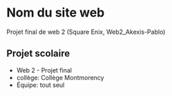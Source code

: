 # Nom du site web
Projet final de web 2 (Square Enix, Web2_Akexis-Pablo)

## Projet scolaire
- Web 2 - Projet final
- collège: Collège Montmorency
- Équipe: tout seul
